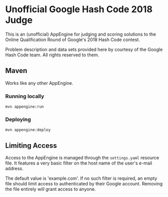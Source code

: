 Unofficial Google Hash Code 2018 Judge
======================================

This is an (unofficial) AppEngine for judging and scoring solutions to the
Online Qualification Round of Google's 2018 Hash Code contest. 

Problem description and data sets provided here by courtesy of the Google Hash 
Code team. All rights reserved to them.


## Maven
Works like any other AppEngine.

### Running locally

    mvn appengine:run

### Deploying

    mvn appengine:deploy

## Limiting Access
Access to the AppEngine is managed through the ```settings.yaml``` resource 
file. It features a very basic filter on the host name of the user's e-mail 
address.

The default value is 'example.com'. If no such filter is required, an empty file
should limit access to authenticated by their Google account. Removing the file 
entirely will grant access to anyone.
